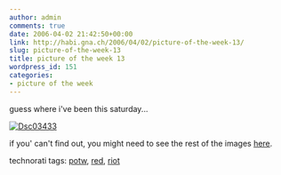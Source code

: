 ```yaml
---
author: admin
comments: true
date: 2006-04-02 21:42:50+00:00
link: http://habi.gna.ch/2006/04/02/picture-of-the-week-13/
slug: picture-of-the-week-13
title: picture of the week 13
wordpress_id: 151
categories:
- picture of the week
---
```



guess where i've been this saturday...



[![Dsc03433](http://habi.gna.ch/blog/images/DSC03433-tm.jpg)](http://habi.gna.ch/blog/images/DSC03433.jpg)



if you' can't find out, you might need to see the rest of the images [here](http://www.flickr.com/photos/habi/sets/72057594097067744/).





technorati tags: [potw](http://www.technorati.com/tag/potw), [red](http://www.technorati.com/tag/red), [riot](http://www.technorati.com/tag/riot)
